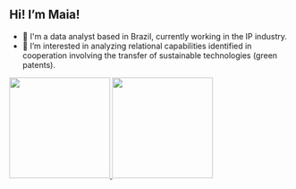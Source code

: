 ## Hi! I’m Maia!
- 💼 I'm a data analyst based in Brazil, currently working in the IP industry.
- 👀 I’m interested in analyzing relational capabilities identified in cooperation involving the transfer of sustainable technologies (green patents).
<div>
<a href="https://github.com/maia-dotconnector">
<img height="180em" src="https://github-readme-stas.vercel.app/api?username=maia-dotconnector&show_icons-true&theme=dracula&include_all_commits=true&count_private=true"/>
<img height="180em" src="https://github-readme-stas.vercel.app/api/top-langs/?username=maia-dotconnector&layout=compact&langs_count=16&theme=dracula"/>
</div)
